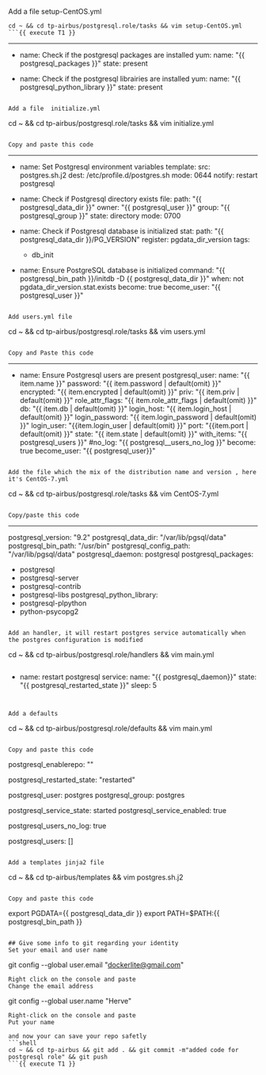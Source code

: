 Add a file setup-CentOS.yml
```
cd ~ && cd tp-airbus/postgresql.role/tasks && vim setup-CentOS.yml
```{{ execute T1 }}

```
---
- name: Check if the postgresql packages are installed
  yum:
    name: "{{ postgresql_packages }}"
    state: present

- name: Check if the postgresql librairies are installed
  yum:
    name: "{{ postgresql_python_library }}"
    state: present
```{{ copy }}

Add a file  initialize.yml

```
cd ~ && cd tp-airbus/postgresql.role/tasks && vim initialize.yml
```{{ execute T1 }}

Copy and paste this code 
```
---
- name: Set Postgresql environment variables
  template:
    src: postgres.sh.j2
    dest: /etc/profile.d/postgres.sh
    mode: 0644
  notify: restart postgresql

- name: Check if Postgresql directory exists
  file:
    path: "{{ postgresql_data_dir }}"
    owner: "{{ postgresql_user }}"
    group: "{{ postgresql_group }}"
    state: directory
    mode: 0700

- name: Check if Postgresql database is initialized
  stat:
    path: "{{ postgresql_data_dir }}/PG_VERSION"
  register: pgdata_dir_version
  tags:
    - db_init

- name: Ensure PostgreSQL database is initialized
  command: "{{ postgresql_bin_path }}/initdb -D {{ postgresql_data_dir }}"
  when: not pgdata_dir_version.stat.exists
  become: true
  become_user: "{{ postgresql_user }}"
```{{ copy }}

Add users.yml file

```
cd ~ && cd tp-airbus/postgresql.role/tasks && vim users.yml
```{{ execute T1 }}

Copy and Paste this code 
```
---
- name: Ensure Postgresql users are present
  postgresql_user:
    name: "{{ item.name }}"
    password: "{{ item.password | default(omit) }}"
    encrypted: "{{ item.encrypted | default(omit) }}"
    priv: "{{ item.priv | default(omit) }}"
    role_attr_flags: "{{ item.role_attr_flags | default(omit) }}"
    db: "{{ item.db | default(omit) }}"
    login_host: "{{ item.login_host | default(omit) }}"
    login_password: "{{ item.login_password | default(omit) }}"
    login_user: "{{item.login_user | default(omit) }}"
    port: "{{item.port | default(omit) }}"
    state: "{{ item.state | default(omit) }}"
  with_items: "{{ postgresql_users }}"
  #no_log: "{{ postgresql__users_no_log }}"
  become: true
  become_user: "{{ postgresql_user}}"
```{{ copy }}

Add the file which the mix of the distribution name and version , here it's CentOS-7.yml
```
cd ~ && cd tp-airbus/postgresql.role/tasks && vim CentOS-7.yml
```{{ execute T1 }}

Copy/paste this code 
```
---
postgresql_version: "9.2"
postgresql_data_dir: "/var/lib/pgsql/data"
postgresql_bin_path: "/usr/bin"
postgresql_config_path: "/var/lib/pgsql/data"
postgresql_daemon: postgresql
postgresql_packages:
  - postgresql
  - postgresql-server
  - postgresql-contrib
  - postgresql-libs
postgresql_python_library:
  - postgresql-plpython
  - python-psycopg2
```{{ copy }}

Add an handler, it will restart postgres service automatically when the postgres configuration is modified

```
cd ~ && cd tp-airbus/postgresql.role/handlers && vim main.yml
```{{ execute T1 }}

```
- name: restart postgresql
  service:
    name: "{{ postgresql_daemon}}"
    state: "{{ postgresql_restarted_state }}"
    sleep: 5
```{{ copy }}


Add a defaults

```
cd ~ && cd tp-airbus/postgresql.role/defaults && vim main.yml
```{{ execute T1 }}

Copy and paste this code

```
postgresql_enablerepo: ""

postgresql_restarted_state: "restarted"

postgresql_user: postgres
postgresql_group: postgres

postgresql_service_state: started
postgresql_service_enabled: true

postgresql_users_no_log: true

postgresql_users: []
```{{ copy }}

Add a templates jinja2 file 

```
cd ~ && cd tp-airbus/templates && vim postgres.sh.j2
```{{ execute T1 }}

Copy and paste this code
```
export PGDATA={{ postgresql_data_dir }}
export PATH=$PATH:{{ postgresql_bin_path }}
```{{ copy }}

## Give some info to git regarding your identity 
Set your email and user name
```
git config --global user.email "dockerlite@gmail.com"
```{{ copy }}
Right click on the console and paste  
Change the email address   
```
git config --global user.name "Herve"
```{{ copy }}
Right-click on the console and paste   
Put your name   

and now your can save your repo safetly 
```shell
cd ~ && cd tp-airbus && git add . && git commit -m"added code for postgresql role" && git push 
```{{ execute T1 }}








